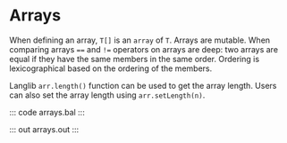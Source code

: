 # Arrays

When defining an array, `T[]` is an `array` of `T`. Arrays are mutable. When comparing arrays `==` and `!=` operators on arrays are deep: two arrays are equal if they have the same members in the same order. Ordering is lexicographical based on the ordering of the members. 

Langlib `arr.length()` function can be used to get the array length. Users can also set the array length using `arr.setLength(n)`.

::: code arrays.bal :::

::: out arrays.out :::